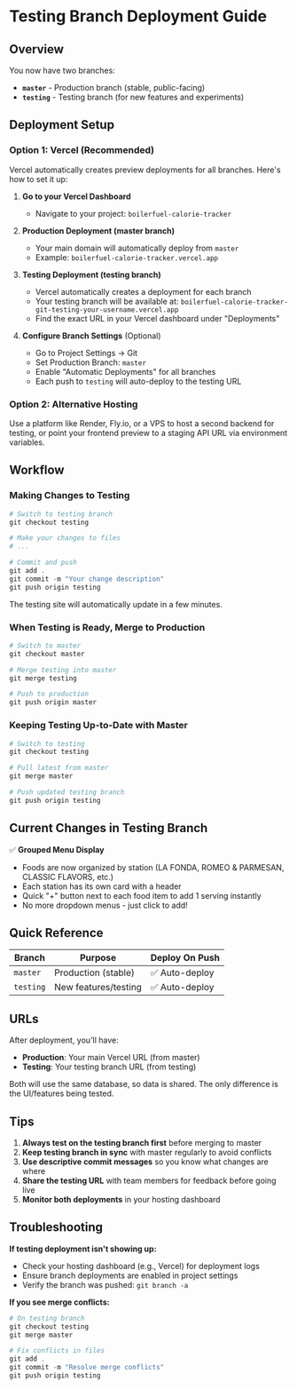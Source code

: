 # Testing Branch Deployment Guide

## Overview
You now have two branches:
- **`master`** - Production branch (stable, public-facing)
- **`testing`** - Testing branch (for new features and experiments)

## Deployment Setup

### Option 1: Vercel (Recommended)

Vercel automatically creates preview deployments for all branches. Here's how to set it up:

1. **Go to your Vercel Dashboard**
   - Navigate to your project: `boilerfuel-calorie-tracker`

2. **Production Deployment (master branch)**
   - Your main domain will automatically deploy from `master`
   - Example: `boilerfuel-calorie-tracker.vercel.app`

3. **Testing Deployment (testing branch)**
   - Vercel automatically creates a deployment for each branch
   - Your testing branch will be available at: `boilerfuel-calorie-tracker-git-testing-your-username.vercel.app`
   - Find the exact URL in your Vercel dashboard under "Deployments"

4. **Configure Branch Settings** (Optional)
   - Go to Project Settings → Git
   - Set Production Branch: `master`
   - Enable "Automatic Deployments" for all branches
   - Each push to `testing` will auto-deploy to the testing URL

### Option 2: Alternative Hosting

Use a platform like Render, Fly.io, or a VPS to host a second backend for testing, or point your frontend preview to a staging API URL via environment variables.

## Workflow

### Making Changes to Testing

```powershell
# Switch to testing branch
git checkout testing

# Make your changes to files
# ...

# Commit and push
git add .
git commit -m "Your change description"
git push origin testing
```

The testing site will automatically update in a few minutes.

### When Testing is Ready, Merge to Production

```powershell
# Switch to master
git checkout master

# Merge testing into master
git merge testing

# Push to production
git push origin master
```

### Keeping Testing Up-to-Date with Master

```powershell
# Switch to testing
git checkout testing

# Pull latest from master
git merge master

# Push updated testing branch
git push origin testing
```

## Current Changes in Testing Branch

✅ **Grouped Menu Display**
- Foods are now organized by station (LA FONDA, ROMEO & PARMESAN, CLASSIC FLAVORS, etc.)
- Each station has its own card with a header
- Quick "+" button next to each food item to add 1 serving instantly
- No more dropdown menus - just click to add!

## Quick Reference

| Branch | Purpose | Deploy On Push |
|--------|---------|----------------|
| `master` | Production (stable) | ✅ Auto-deploy |
| `testing` | New features/testing | ✅ Auto-deploy |

## URLs

After deployment, you'll have:
- **Production**: Your main Vercel URL (from master)
- **Testing**: Your testing branch URL (from testing)

Both will use the same database, so data is shared. The only difference is the UI/features being tested.

## Tips

1. **Always test on the testing branch first** before merging to master
2. **Keep testing branch in sync** with master regularly to avoid conflicts
3. **Use descriptive commit messages** so you know what changes are where
4. **Share the testing URL** with team members for feedback before going live
5. **Monitor both deployments** in your hosting dashboard

## Troubleshooting

**If testing deployment isn't showing up:**
- Check your hosting dashboard (e.g., Vercel) for deployment logs
- Ensure branch deployments are enabled in project settings
- Verify the branch was pushed: `git branch -a`

**If you see merge conflicts:**
```powershell
# On testing branch
git checkout testing
git merge master

# Fix conflicts in files
git add .
git commit -m "Resolve merge conflicts"
git push origin testing
```
